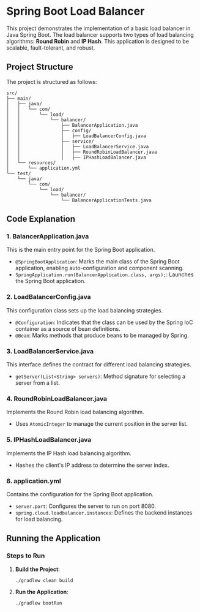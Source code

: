 
# Spring Boot Load Balancer

This project demonstrates the implementation of a basic load balancer in Java Spring Boot. The load balancer supports two types of load balancing algorithms: **Round Robin** and **IP Hash**. This application is designed to be scalable, fault-tolerant, and robust.

## Project Structure

The project is structured as follows:

```
src/
├── main/
│   ├── java/
│   │   └── com/
│   │       └── load/
│   │           └── balancer/
│   │               ├── BalancerApplication.java
│   │               ├── config/
│   │               │   ├── LoadBalancerConfig.java
│   │               ├── service/
│   │               │   ├── LoadBalancerService.java
│   │               │   ├── RoundRobinLoadBalancer.java
│   │               │   ├── IPHashLoadBalancer.java
│   └── resources/
│       └── application.yml
└── test/
    └── java/
        └── com/
            └── load/
                └── balancer/
                    └── BalancerApplicationTests.java
```

## Code Explanation

### 1. BalancerApplication.java
This is the main entry point for the Spring Boot application.

- `@SpringBootApplication`: Marks the main class of the Spring Boot application, enabling auto-configuration and component scanning.
- `SpringApplication.run(BalancerApplication.class, args);`: Launches the Spring Boot application.

### 2. LoadBalancerConfig.java
This configuration class sets up the load balancing strategies.

- `@Configuration`: Indicates that the class can be used by the Spring IoC container as a source of bean definitions.
- `@Bean`: Marks methods that produce beans to be managed by Spring.

### 3. LoadBalancerService.java
This interface defines the contract for different load balancing strategies.

- `getServer(List<String> servers)`: Method signature for selecting a server from a list.

### 4. RoundRobinLoadBalancer.java
Implements the Round Robin load balancing algorithm.

- Uses `AtomicInteger` to manage the current position in the server list.

### 5. IPHashLoadBalancer.java
Implements the IP Hash load balancing algorithm.

- Hashes the client's IP address to determine the server index.

### 6. application.yml
Contains the configuration for the Spring Boot application.

- `server.port`: Configures the server to run on port 8080.
- `spring.cloud.loadbalancer.instances`: Defines the backend instances for load balancing.

## Running the Application

### Steps to Run
1. **Build the Project**:
   ```bash
   ./gradlew clean build
   ```
2. **Run the Application**:
   ```bash
   ./gradlew bootRun
   ```
   